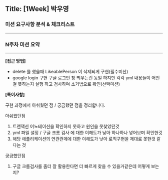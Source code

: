 ## Title: [1Week] 박우영

### 미션 요구사항 분석 & 체크리스트

---



### N주차 미션 요약

---

**[접근 방법]**

- delete 를 했을때 LikeablePerson 이 삭제되게 구현(필수미션)
- google login 구현 구글 로그인 창 띄우는건 동일 하지만 각각 yml 내용들이 어떤걸 뜻하는지 실행 하고 검사하며 소거법으로 확인(선택미션)


**[특이사항]**

구현 과정에서 아쉬웠던 점 / 궁금했던 점을 정리합니다.

아쉬웠던점
1. 트랜잭션 어노테이션을 확인하지 못하고 원인을 못찾았던것
2. yml 파일 설정 / 구글 크롬 검사 에 대한 이해도가 낮아 하나하나 넣어보며 확인한것
3. 해당 애플리케이션의 연관관계에 대한 이해도가 낮아 로직구현을 제대로 못한것 같다는 것

궁금했던점
1. 구글 크롬검사를 좀더 잘 활용한다면 더 빠르게 찾을 수 있을거같은데 어떻게 보는지?

